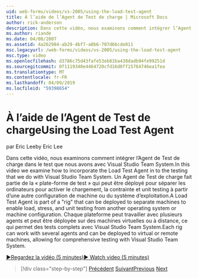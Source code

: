```yaml
---
uid: web-forms/videos/vs-2005/using-the-load-test-agent
title: À l’aide de l’Agent de Test de charge | Microsoft Docs
author: rick-anderson
description: Dans cette vidéo, nous examinons comment intégrer l’Agent de Test de charge dans le test que nous avons avec Visual Studio Team System. Un Agent de Test de charge fait partie d’un '...
ms.author: riande
ms.date: 04/08/2007
ms.assetid: 4a262984-ab29-4bf7-a8b6-707d66cde011
msc.legacyurl: /web-forms/videos/vs-2005/using-the-load-test-agent
msc.type: video
ms.openlocfilehash: d3786c75d43fafe53eb81ba438dadb94fe99251d
ms.sourcegitcommit: 0f1119340e4464720cfd16d0ff15764746ea1fea
ms.translationtype: MT
ms.contentlocale: fr-FR
ms.lasthandoff: 04/09/2019
ms.locfileid: "59398654"
---
```

# <a name="using-the-load-test-agent"></a><span data-ttu-id="efa97-104">À l’aide de l’Agent de Test de charge</span><span class="sxs-lookup"><span data-stu-id="efa97-104">Using the Load Test Agent</span></span>

<span data-ttu-id="efa97-105">par Eric Lee</span><span class="sxs-lookup"><span data-stu-id="efa97-105">by Eric Lee</span></span>

<span data-ttu-id="efa97-106">Dans cette vidéo, nous examinons comment intégrer l’Agent de Test de charge dans le test que nous avons avec Visual Studio Team System.</span><span class="sxs-lookup"><span data-stu-id="efa97-106">In this video we examine how to incorporate the Load Test Agent in to the testing that we do with Visual Studio Team System.</span></span> <span data-ttu-id="efa97-107">Un Agent de Test de charge fait partie de la « plate-forme de test » qui peut être déployé pour séparer les ordinateurs pour activer le chargement, la contrainte et unit testing à partir d’une autre configuration de machine ou du système d’exploitation.</span><span class="sxs-lookup"><span data-stu-id="efa97-107">A Load Test Agent is part of a "rig" that can be deployed to separate machines to enable load, stress, and unit testing from another operating system or machine configuration.</span></span> <span data-ttu-id="efa97-108">Chaque plateforme peut travailler avec plusieurs agents et peut être déployée sur des machines virtuelles ou à distance, ce qui permet des tests complets avec Visual Studio Team System.</span><span class="sxs-lookup"><span data-stu-id="efa97-108">Each rig can work with several agents and can be deployed to virtual or remote machines, allowing for comprehensive testing with Visual Studio Team System.</span></span>

[<span data-ttu-id="efa97-109">&#9654;Regardez la vidéo (5 minutes)</span><span class="sxs-lookup"><span data-stu-id="efa97-109">&#9654; Watch video (5 minutes)</span></span>](https://channel9.msdn.com/Blogs/ASP-NET-Site-Videos/using-the-load-test-agent)

> [!div class="step-by-step"]
> <span data-ttu-id="efa97-110">[Précédent](the-effects-of-caching.md)
> [Suivant](the-effects-of-viewstate.md)</span><span class="sxs-lookup"><span data-stu-id="efa97-110">[Previous](the-effects-of-caching.md)
[Next](the-effects-of-viewstate.md)</span></span>
